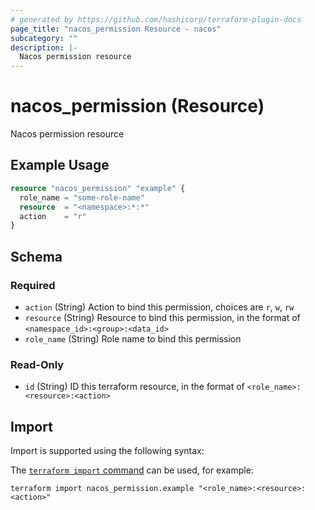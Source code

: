 ```yaml
---
# generated by https://github.com/hashicorp/terraform-plugin-docs
page_title: "nacos_permission Resource - nacos"
subcategory: ""
description: |-
  Nacos permission resource
---
```


# nacos_permission (Resource)

Nacos permission resource

## Example Usage

```terraform
resource "nacos_permission" "example" {
  role_name = "some-role-name"
  resource  = "<namespace>:*:*"
  action    = "r"
}
```

<!-- schema generated by tfplugindocs -->
## Schema

### Required

- `action` (String) Action to bind this permission, choices are `r`, `w`, `rw`
- `resource` (String) Resource to bind this permission, in the format of `<namespace_id>:<group>:<data_id>`
- `role_name` (String) Role name to bind this permission

### Read-Only

- `id` (String) ID this terraform resource, in the format of `<role_name>:<resource>:<action>`

## Import

Import is supported using the following syntax:

The [`terraform import` command](https://developer.hashicorp.com/terraform/cli/commands/import) can be used, for example:

```shell
terraform import nacos_permission.example "<role_name>:<resource>:<action>"
```
